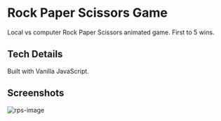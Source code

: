 # Rock Paper Scissors Game
Local vs computer Rock Paper Scissors animated game. First to 5 wins.

## Tech Details
Built with Vanilla JavaScript.

## Screenshots
![rps-image](https://user-images.githubusercontent.com/28276414/43097391-d98d7e04-8e70-11e8-9f11-141340d138df.png)
